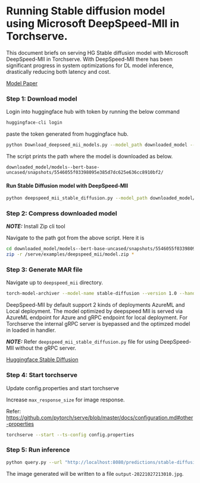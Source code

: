 # Running Stable diffusion model using Microsoft DeepSpeed-MII in Torchserve.

This document briefs on serving HG Stable diffusion model with Microsoft DeepSpeed-MII in Torchserve. With DeepSpeed-MII there has been significant progress in system optimizations for DL model inference, drastically reducing both latency and cost.

[Model Paper](https://arxiv.org/abs/2112.10752)

### Step 1: Download model

Login into huggingface hub with token by running the below command

```bash
huggingface-cli login
```

paste the token generated from huggingface hub.

```bash
python Download_deepseed_mii_models.py --model_path downloaded_model --model_name CompVis/stable-diffusion-v1-4 --revision main
```

The script prints the path where the model is downloaded as below.

`downloaded_model/models--bert-base-uncased/snapshots/5546055f03398095e385d7dc625e636cc8910bf2/`

#### Run Stable Diffusion model with DeepSpeed-MII

```bash
python deepspeed_mii_stable_diffusion.py --model_path downloaded_model/models--bert-base-uncased/snapshots/5546055f03398095e385d7dc625e636cc8910bf2/ --prompt "a dog chaing a cat"
```

### Step 2: Compress downloaded model

**_NOTE:_** Install Zip cli tool

Navigate to the path got from the above script. Here it is

```bash
cd downloaded_model/models--bert-base-uncased/snapshots/5546055f03398095e385d7dc625e636cc8910bf2/
zip -r /serve/examples/deepspeed_mii/model.zip *
```

### Step 3: Generate MAR file

Navigate up to `deepspeed_mii` directory.

```bash
torch-model-archiver --model-name stable-diffusion --version 1.0 --handler DeepSpeed_mii_handler.py --extra-files model.zip -r requirements.txt
```

DeepSpeed-MII by default support 2 kinds of deployments AzureML and Local deployment. The model optimized by deepspeed MII is served via AzureML endpoint for Azure and gRPC endpoint for local deployment. For Torchserve the internal gRPC server is byepassed and the optimzed model in loaded in handler.

**_NOTE:_** Refer `deepspeed_mii_stable_diffusion.py` file for using DeepSpeed-MII without the gRPC server.

[Huggingface Stable Diffusion](https://huggingface.co/blog/stable_diffusion)

### Step 4: Start torchserve

Update config.properties and start torchserve

Increase `max_response_size` for image response.

Refer: https://github.com/pytorch/serve/blob/master/docs/configuration.md#other-properties

```bash
torchserve --start --ts-config config.properties
```

### Step 5: Run inference

```bash
python query.py --url "http://localhost:8080/predictions/stable-diffusion" --prompt "a photo of an astronaut riding a horse on mars"
```

The image generated will be written to a file `output-20221027213010.jpg`.
